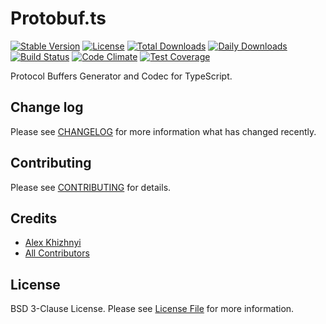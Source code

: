 # Protobuf.ts

[![Stable Version](https://poser.pugx.org/veksa/protobuf.ts/v/stable)](https://packagist.org/packages/veksa/protobuf.ts)
[![License](https://poser.pugx.org/veksa/protobuf.ts/license)](https://packagist.org/packages/veksa/protobuf.ts)
[![Total Downloads](https://poser.pugx.org/veksa/protobuf.ts/downloads)](https://packagist.org/packages/veksa/protobuf.ts)
[![Daily Downloads](https://poser.pugx.org/veksa/protobuf.ts/d/daily)](https://packagist.org/packages/veksa/protobuf.ts)
[![Build Status](https://travis-ci.org/veksa/protobuf.ts.svg)](https://travis-ci.org/veksa/protobuf.ts)
[![Code Climate](https://codeclimate.com/github/veksa/protobuf.ts/badges/gpa.svg)](https://codeclimate.com/github/veksa/protobuf.ts)
[![Test Coverage](https://codeclimate.com/github/veksa/protobuf.ts/badges/coverage.svg)](https://codeclimate.com/github/veksa/protobuf.ts/coverage)

Protocol Buffers Generator and Codec for TypeScript.

## Change log

Please see [CHANGELOG](CHANGELOG.md) for more information what has changed recently.

## Contributing

Please see [CONTRIBUTING](CONTRIBUTING.md) for details.

## Credits

- [Alex Khizhnyi](https://github.com/veksa)
- [All Contributors](../../contributors)

## License

BSD 3-Clause License. Please see [License File](LICENSE.md) for more information.
